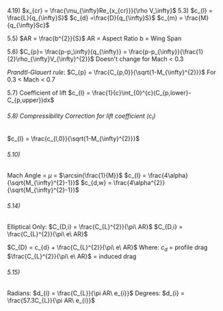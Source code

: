  4.19) $x_{cr} = \frac{\mu_{\infty}Re_{x_{cr}}}{\rho V_\infty}$ 
 5.3)
 $c_{l} = \frac{L}{q_{\infty}S}$
 $c_{d} =\frac{D}{q_{\infty}S}$
 $c_{m} = \frac{M}{q_{\infty}Sc}$
 
 5.5) 
 $AR = \frac{b^{2}}{S}$
 AR = Aspect Ratio
 b = Wing Span

 5.6)
 $C_{p}= \frac{p-p_\infty}{q_{\infty}} = \frac{p-p_{\infty}}{\frac{1}{2}\rho_{\infty}V_{\infty}^{2}}$
 Doesn't change for Mach < 0.3
 
 *Prandtl-Glauert rule*: $C_{p} = \frac{C_{p,0}}{\sqrt{1-M_{\infty}^{2}}}$
 For 0.3 < Mach < 0.7

5.7)
Coefficient of lift
$c_{l} = \frac{1}{c}\int_{0}^{c}(C_{p,lower}-C_{p,upper})dx$

###### 5.8) Compressibility Correction for lift coefficient ($c_{l}$)
$c_{l} = \frac{c_{l,0}}{\sqrt{1-M_{\infty}^{2}}}$ 

###### 5.10)
Mach Angle = $\mu$ = $\arcsin{\frac{1}{M}}$
$c_{l} = \frac{4\alpha}{\sqrt{M_{\infty}^{2}-1}}$
$c_{d,w} = \frac{4\alpha^{2}}{\sqrt{M_{\infty}^{2}-1}}$

###### 5.14)
Elliptical Only: $C_{D,i} = \frac{C_{L}^{2}}{\pi\ AR}$
$C_{D,i} = \frac{C_{L}^{2}}{\pi\ e\ AR}$

$C_{D} = c_{d} + \frac{C_{L}^{2}}{\pi\ e\ AR}$
Where:
$c_d$ = profile drag
$\frac{C_{L}^{2}}{\pi\ e\ AR}$ = induced drag

###### 5.15)
Radians: $d_{i} = \frac{C_{L}}{\pi AR\ e_{i}}$
Degrees: $d_{i} = \frac{57.3C_{L}}{\pi AR\ e_{i}}$
